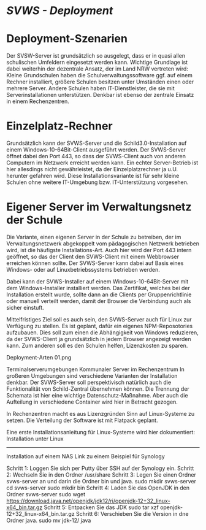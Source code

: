 
***SVWS - Deployment***
====================

# Deployment-Szenarien

Der SVSW-Server ist grundsätzlich so ausgelegt, dass er in quasi allen schulischen Umfeldern eingesetzt werden kann. 
Wichtige Grundlage ist dabei weiterhin der dezentrale Ansatz, der im Land NRW vertreten wird: 
Kleine Grundschulen haben die Schulverwaltungssoftware ggf. auf einem Rechner installiert, größere Schulen besitzen unter Umständen einen oder mehrere Server. 
Andere Schulen haben IT-Dienstleister, die sie mit Serverinstallationen unterstützen. Denkbar ist ebenso der zentrale Einsatz in einem Rechenzentren. 

# Einzelplatz-Rechner
Grundsätzlich kann der SVWS-Server und die Schild3.0-Installation auf einem Windows-10-64Bit-Client ausgeführt werden. 
Der SVWS-Server öffnet dabei den Port 443, so dass der SVWS-Client auch von anderen Computern im Netzwerk erreicht werden kann.
Ein echter Server-Betrieb ist hier allesdings nicht gewährleistet, da der Einzelplatzrechner ja u.U. herunter gefahren wird.
Diese Installationsvariante ist für sehr kleine Schulen ohne weitere IT-Umgebung bzw. IT-Unterstützung vorgesehen.

# Eigener Server im Verwaltungsnetz der Schule
Die Variante, einen eigenen Server in der Schule zu betreiben, der im Verwaltungsnetzwerk abgekoppelt vom pädagogischen Netzwerk betrieben wird, 
ist die häufigste Installations-Art. Auch hier wird der Port 443 intern geöffnet, so das der Client den SVWS-Client mit einem Webbrowser erreichen können sollte. 
Der SVWS-Server kann dabei auf Basis eines Windows- oder auf Linuxbetriebssystems betrieben werden. 


Dabei kann der SVWS-Installer auf einem Windows-10-64Bit-Server mit dem Windows-Installer installiert werden. 
Das Zertifikat, welches bei der Installation erstellt wurde, sollte dann an die Clients per Gruppenrichtlinie oder manuell verteilt werden, damit der Browser die Verbindung auch als sicher einstuft.

Mittelfristiges Ziel soll es auch sein, den SVWS-Server auch für Linux zur Verfügung zu stellen. Es ist geplant, dafür ein eigenes NPM-Reposotories aufzubauen. Dies soll zum einen die Abhängigkeit von Windows reduzieren, da der SVWS-Client ja grundsätzlich in jedem Browser angezeigt werden kann. Zum anderen soll es den Schulen helfen, Lizenzkosten zu sparen.

Deployment-Arten 01.png

Terminalserverumgebungen
Kommunaler Server im Rechenzentrum
In großeren Umgebungen sind verschiedene Varianten der Installation denkbar. Der SVWS-Server soll perspektivisch natürlich auch die Funktionalität von Schild-Zentral übernehmen können. Die Trennung der Schemata ist hier eine wichtige Datenschutz-Maßnahme. Aber auch die Aufteilung in verschiedene Container wird hier in Betracht gezogen.

In Rechenzentren macht es aus Lizenzgründen Sinn auf Linux-Systeme zu setzen. Die Verteilung der Software ist mit Flatpack geplant.

Eine erste Installationsanleitung für Linux-Systeme wird hier dokumentiert: Installation unter Linux


---

Installation auf einem NAS
Link zu einem Beispiel für Synology


Schritt 1: Loggen Sie sich per Putty über SSH auf der Synology ein.
Schritt 2: Wechseln Sie in den Ordner /usr/share
Schritt 3: Legen Sie einen Ordner svws-server an und darin die Ordner bin und java.
sudo mkdir svws-server
cd svws-server
sudo mkdir bin
Schritt 4: Laden Sie das OpenJDK in den Ordner svws-server
sudo wget https://download.java.net/openjdk/jdk12/ri/openjdk-12+32_linux-x64_bin.tar.gz
Schritt 5: Entpacken Sie das JDK
sudo tar xzf openjdk-12+32_linux-x64_bin.tar.gz
Schritt 6: Verschieben Sie die Version in dne Ordner java.
sudo mv jdk-12/ java